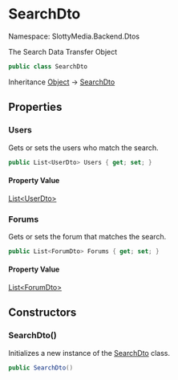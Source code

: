 # SearchDto

Namespace: SlottyMedia.Backend.Dtos

The Search Data Transfer Object

```csharp
public class SearchDto
```

Inheritance [Object](https://docs.microsoft.com/en-us/dotnet/api/system.object) → [SearchDto](./slottymedia.backend.dtos.searchdto.md)

## Properties

### **Users**

Gets or sets the users who match the search.

```csharp
public List<UserDto> Users { get; set; }
```

#### Property Value

[List&lt;UserDto&gt;](https://docs.microsoft.com/en-us/dotnet/api/system.collections.generic.list-1)<br>

### **Forums**

Gets or sets the forum that matches the search.

```csharp
public List<ForumDto> Forums { get; set; }
```

#### Property Value

[List&lt;ForumDto&gt;](https://docs.microsoft.com/en-us/dotnet/api/system.collections.generic.list-1)<br>

## Constructors

### **SearchDto()**

Initializes a new instance of the [SearchDto](./slottymedia.backend.dtos.searchdto.md) class.

```csharp
public SearchDto()
```
